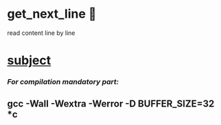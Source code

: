 # get_next_line :memo:
read content line by line
# [subject](https://github.com/OlgaValieva/get_next_line/blob/main/en.subject.pdf)
### *For compilation mandatory part:*
## gcc -Wall -Wextra -Werror -D BUFFER_SIZE=32 *c
